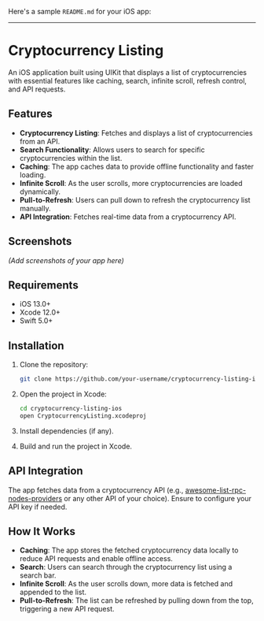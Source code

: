 Here's a sample `README.md` for your iOS app:

---

# Cryptocurrency Listing

An iOS application built using UIKit that displays a list of cryptocurrencies with essential features like caching, search, infinite scroll, refresh control, and API requests.

## Features

- **Cryptocurrency Listing**: Fetches and displays a list of cryptocurrencies from an API.
- **Search Functionality**: Allows users to search for specific cryptocurrencies within the list.
- **Caching**: The app caches data to provide offline functionality and faster loading.
- **Infinite Scroll**: As the user scrolls, more cryptocurrencies are loaded dynamically.
- **Pull-to-Refresh**: Users can pull down to refresh the cryptocurrency list manually.
- **API Integration**: Fetches real-time data from a cryptocurrency API.

## Screenshots

*(Add screenshots of your app here)*

## Requirements

- iOS 13.0+
- Xcode 12.0+
- Swift 5.0+

## Installation

1. Clone the repository:
   ```bash
   git clone https://github.com/your-username/cryptocurrency-listing-ios.git
   ```

2. Open the project in Xcode:
   ```bash
   cd cryptocurrency-listing-ios
   open CryptocurrencyListing.xcodeproj
   ```

3. Install dependencies (if any).

4. Build and run the project in Xcode.

## API Integration

The app fetches data from a cryptocurrency API (e.g., [awesome-list-rpc-nodes-providers](https://github.com/arddluma/awesome-list-rpc-nodes-providers) or any other API of your choice). Ensure to configure your API key if needed.

## How It Works

- **Caching**: The app stores the fetched cryptocurrency data locally to reduce API requests and enable offline access.
- **Search**: Users can search through the cryptocurrency list using a search bar.
- **Infinite Scroll**: As the user scrolls down, more data is fetched and appended to the list.
- **Pull-to-Refresh**: The list can be refreshed by pulling down from the top, triggering a new API request.
